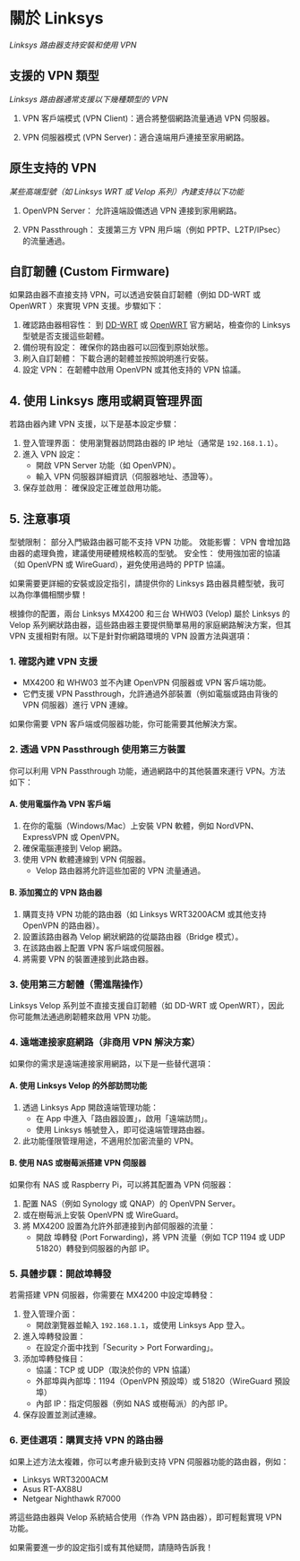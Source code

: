 # 關於 Linksys

_Linksys 路由器支持安裝和使用 VPN_

## 支援的 VPN 類型

_Linksys 路由器通常支援以下幾種類型的 VPN_

1. VPN 客戶端模式 (VPN Client)：適合將整個網路流量通過 VPN 伺服器。

2. VPN 伺服器模式 (VPN Server)：適合遠端用戶連接至家用網路。

## 原生支持的 VPN

_某些高端型號（如 Linksys WRT 或 Velop 系列）內建支持以下功能_

1. OpenVPN Server： 允許遠端設備透過 VPN 連接到家用網路。

2. VPN Passthrough： 支援第三方 VPN 用戶端（例如 PPTP、L2TP/IPsec）的流量通過。

## 自訂韌體 (Custom Firmware)

如果路由器不直接支持 VPN，可以透過安裝自訂韌體（例如 DD-WRT 或  OpenWRT ）來實現 VPN 支援。步驟如下：

1. 確認路由器相容性： 到 [DD-WRT](https://dd-wrt.com/) 或 [OpenWRT](https://openwrt.org/) 官方網站，檢查你的 Linksys 型號是否支援這些韌體。
2. 備份現有設定： 確保你的路由器可以回復到原始狀態。
3. 刷入自訂韌體： 下載合適的韌體並按照說明進行安裝。
4. 設定 VPN： 在韌體中啟用 OpenVPN 或其他支持的 VPN 協議。



## 4. 使用 Linksys 應用或網頁管理界面

若路由器內建 VPN 支援，以下是基本設定步驟：

1. 登入管理界面： 使用瀏覽器訪問路由器的 IP 地址（通常是 `192.168.1.1`）。
2. 進入 VPN 設定：
   * 開啟 VPN Server 功能（如 OpenVPN）。
   * 輸入 VPN 伺服器詳細資訊（伺服器地址、憑證等）。
3. 保存並啟用： 確保設定正確並啟用功能。



## 5. 注意事項

型號限制： 部分入門級路由器可能不支持 VPN 功能。
效能影響： VPN 會增加路由器的處理負擔，建議使用硬體規格較高的型號。
安全性： 使用強加密的協議（如 OpenVPN 或 WireGuard），避免使用過時的 PPTP 協議。

如果需要更詳細的安裝或設定指引，請提供你的 Linksys 路由器具體型號，我可以為你準備相關步驟！

根據你的配置，兩台 Linksys MX4200 和三台 WHW03 (Velop) 屬於 Linksys 的 Velop 系列網狀路由器，這些路由器主要提供簡單易用的家庭網路解決方案，但其 VPN 支援相對有限。以下是針對你網路環境的 VPN 設置方法與選項：



### 1. 確認內建 VPN 支援
- MX4200 和 WHW03 並不內建 OpenVPN 伺服器或 VPN 客戶端功能。
- 它們支援 VPN Passthrough，允許通過外部裝置（例如電腦或路由背後的 VPN 伺服器）進行 VPN 連線。

如果你需要 VPN 客戶端或伺服器功能，你可能需要其他解決方案。



### 2. 透過 VPN Passthrough 使用第三方裝置
你可以利用 VPN Passthrough 功能，通過網路中的其他裝置來運行 VPN。方法如下：

#### A. 使用電腦作為 VPN 客戶端
1. 在你的電腦（Windows/Mac）上安裝 VPN 軟體，例如 NordVPN、ExpressVPN 或 OpenVPN。
2. 確保電腦連接到 Velop 網路。
3. 使用 VPN 軟體連線到 VPN 伺服器。
   - Velop 路由器將允許這些加密的 VPN 流量通過。

#### B. 添加獨立的 VPN 路由器
1. 購買支持 VPN 功能的路由器（如 Linksys WRT3200ACM 或其他支持 OpenVPN 的路由器）。
2. 設置該路由器為 Velop 網狀網路的從屬路由器（Bridge 模式）。
3. 在該路由器上配置 VPN 客戶端或伺服器。
4. 將需要 VPN 的裝置連接到此路由器。



### 3. 使用第三方韌體（需進階操作）
Linksys Velop 系列並不直接支援自訂韌體（如 DD-WRT 或 OpenWRT），因此你可能無法通過刷韌體來啟用 VPN 功能。



### 4. 遠端連接家庭網路（非商用 VPN 解決方案）
如果你的需求是遠端連接家用網路，以下是一些替代選項：

#### A. 使用 Linksys Velop 的外部訪問功能
1. 透過 Linksys App 開啟遠端管理功能：
   - 在 App 中進入「路由器設置」，啟用「遠端訪問」。
   - 使用 Linksys 帳號登入，即可從遠端管理路由器。
2. 此功能僅限管理用途，不適用於加密流量的 VPN。

#### B. 使用 NAS 或樹莓派搭建 VPN 伺服器
如果你有 NAS 或 Raspberry Pi，可以將其配置為 VPN 伺服器：
1. 配置 NAS（例如 Synology 或 QNAP）的 OpenVPN Server。
2. 或在樹莓派上安裝 OpenVPN 或 WireGuard。
3. 將 MX4200 設置為允許外部連接到內部伺服器的流量：
   - 開啟 埠轉發 (Port Forwarding)，將 VPN 流量（例如 TCP 1194 或 UDP 51820）轉發到伺服器的內部 IP。



### 5. 具體步驟：開啟埠轉發
若需搭建 VPN 伺服器，你需要在 MX4200 中設定埠轉發：
1. 登入管理介面：
   - 開啟瀏覽器並輸入 `192.168.1.1`，或使用 Linksys App 登入。
2. 進入埠轉發設置：
   - 在設定介面中找到「Security > Port Forwarding」。
3. 添加埠轉發條目：
   - 協議：TCP 或 UDP（取決於你的 VPN 協議）
   - 外部埠與內部埠：1194（OpenVPN 預設埠）或 51820（WireGuard 預設埠）
   - 內部 IP：指定伺服器（例如 NAS 或樹莓派）的內部 IP。
4. 保存設置並測試連線。



### 6. 更佳選項：購買支持 VPN 的路由器
如果上述方法太複雜，你可以考慮升級到支持 VPN 伺服器功能的路由器，例如：
- Linksys WRT3200ACM
- Asus RT-AX88U
- Netgear Nighthawk R7000

將這些路由器與 Velop 系統結合使用（作為 VPN 路由器），即可輕鬆實現 VPN 功能。

如果需要進一步的設定指引或有其他疑問，請隨時告訴我！